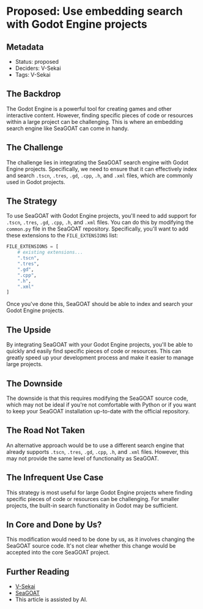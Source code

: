 # Proposed: Use embedding search with Godot Engine projects

## Metadata

- Status: proposed
- Deciders: V-Sekai
- Tags: V-Sekai

## The Backdrop

The Godot Engine is a powerful tool for creating games and other interactive content. However, finding specific pieces of code or resources within a large project can be challenging. This is where an embedding search engine like SeaGOAT can come in handy.

## The Challenge

The challenge lies in integrating the SeaGOAT search engine with Godot Engine projects. Specifically, we need to ensure that it can effectively index and search `.tscn`, `.tres`, `.gd`, `.cpp`, `.h`, and `.xml` files, which are commonly used in Godot projects.

## The Strategy

To use SeaGOAT with Godot Engine projects, you'll need to add support for `.tscn`, `.tres`, `.gd`, `.cpp`, `.h`, and `.xml` files. You can do this by modifying the `common.py` file in the SeaGOAT repository. Specifically, you'll want to add these extensions to the `FILE_EXTENSIONS` list:

```python
FILE_EXTENSIONS = [
    # existing extensions...
    ".tscn",
    ".tres",
    ".gd",
    ".cpp",
    ".h",
    ".xml"
]
```

Once you've done this, SeaGOAT should be able to index and search your Godot Engine projects.

## The Upside

By integrating SeaGOAT with your Godot Engine projects, you'll be able to quickly and easily find specific pieces of code or resources. This can greatly speed up your development process and make it easier to manage large projects.

## The Downside

The downside is that this requires modifying the SeaGOAT source code, which may not be ideal if you're not comfortable with Python or if you want to keep your SeaGOAT installation up-to-date with the official repository.

## The Road Not Taken

An alternative approach would be to use a different search engine that already supports `.tscn`, `.tres`, `.gd`, `.cpp`, `.h`, and `.xml` files. However, this may not provide the same level of functionality as SeaGOAT.

## The Infrequent Use Case

This strategy is most useful for large Godot Engine projects where finding specific pieces of code or resources can be challenging. For smaller projects, the built-in search functionality in Godot may be sufficient.

## In Core and Done by Us?

This modification would need to be done by us, as it involves changing the SeaGOAT source code. It's not clear whether this change would be accepted into the core SeaGOAT project.

## Further Reading

- [V-Sekai](https://v-sekai.org/)
- [SeaGOAT](https://github.com/kantord/SeaGOAT)
- This article is assisted by AI.
